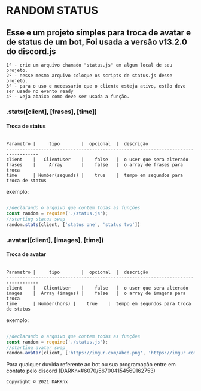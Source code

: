 # RANDOM STATUS

## Esse e um projeto simples para troca de avatar e de status de um bot, Foi usada a versão v13.2.0 do discord.js

```
1º - crie um arquivo chamado "status.js" em algum local de seu projeto.
2º - nesse mesmo arquivo coloque os scripts de status.js desse projeto.
3º - para o uso e necessario que o cliente esteja ativo, estão deve ser usado no evento ready
4º - veja abaixo como deve ser usada a função.
```

### .stats([client], [frases], [time])
#### Troca de status
```

Parametro |     tipo        |  opcional  |  descrição
----------------------------------------------------------------------------------
client    |   ClientUser    |    false   |  o user que sera alterado
frases    |     Array       |    false   |  o array de frases para troca
time      | Number(segunds) |    true    |  tempo em segundos para troca de status

```
exemplo:
```javascript

//declarando o arquivo que contem todas as funções
const random = require('./status.js');
//starting status swap
random.stats(client, ['status one', 'status two'])

```

### .avatar([client], [images], [time])
#### Troca de avatar
```

Parametro |     tipo        |  opcional  |  descrição
----------------------------------------------------------------------------------
client    |   ClientUser    |    false   |  o user que sera alterado
images    |  Array (images) |    false   |  o array de imagens para troca
time      | Number(hors) |    true    |  tempo em segundos para troca de status

```
exemplo:
```javascript

//declarando o arquivo que contem todas as funções
const random = require('./status.js');
//starting avatar swap
random.avatar(client, ['https://imgur.com/abcd.png', 'https://imgur.com/efhj.png'], 4)

```



<p>Para qualquer duvida referente ao bot ou sua programação entre em contato pelo discord (DARKnx#6070/567004154569162753)</p>

```Copyright © 2021 DARKnx```
